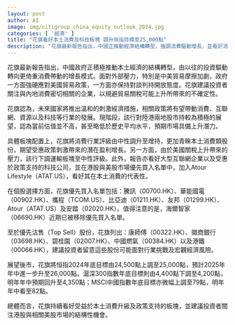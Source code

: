 ```yaml
---
layout: post
author: AI
image: img/citigroup_china_equity_outlook_2024.jpg
categories: [ '經濟' ]
title: "花旗看好本土消費及科技板塊 調升恒指目標至25,000點"
description: "花旗最新報告指出，中國正推動經濟結構轉型，強調消費驅動增長，並看好消費、互聯網與科技行業發展。受惠於政策刺激，消費板塊獲調升評級，Atour（ATAT.US）等本土消費代表納入優先買入名單。相反，康師傅、港鐵等被列為優先沽售。花旗將恒指2024年底目標上調至25,000點，預測港股與相關美股結構性機會仍具吸引力。"
---
```

花旗最新報告指出，中國政府正積極推動本土經濟的結構轉型，由以往的投資驅動轉向更倚重消費帶動的增長模式。面對外部壓力，特別是中美貿易摩擦加劇，政府一方面強硬應對美國貿易政策，一方面亦保持對談判持開放態度。花旗建議投資者關注與內地消費密切相關的企業，以規避貿易關稅可能上升所帶來的不確定性。

花旗認為，未來國家將推出溫和的刺激經濟措施，相關政策將有望帶動消費、互聯網、資源以及科技等行業的發展。現階段，該行對陸港兩地股市持較為積極的展望，認為當前估值並不高，甚至略低於歷史平均水平，預期市場具備上升潛力。

具體板塊配置上，花旗將消費行業評級由中性調升至增持，更加青睞本土消費類股份，期望受惠政策刺激帶來的潛在盈利增長。另一方面，由於美國關稅上升帶來的壓力，該行下調運輸板塊至中性評級。此外，報告亦看好大型互聯網企業以及受惠於政策支持的科技公司，並在港股與美股市場優先買入名單中，加入Atour Lifestyle（ATAT.US），看好其在本土消費的代表性。

在個股選擇方面，花旗優先買入名單包括：騰訊（00700.HK）、華能國電（00902.HK）、攜程（TCOM.US）、比亞迪（01211.HK）、友邦（01299.HK）、Atour（ATAT.US）及安踏（02020.HK）。值得注意的是，海爾智家（06690.HK）近期已被移除優先買入名單。

至於優先沽售（Top Sell）股份，花旗列出：康師傅（00322.HK）、徽商銀行（03698.HK）、碧桂園（02007.HK）、中國燃氣（00384.HK）以及港鐵（00066.HK），建議投資者留意這些股份可能面對行業挑戰及宏觀經濟風險。

展望後市，花旗將恒指2024年底目標由24,500點上調至25,000點，預計2025年年中進一步升至26,000點。滬深300指數年底目標則由4,400點下調至4,200點，明年年中預期回升至4,350點；MSCI中國指數年底目標亦微幅上調至79點，明年年中看至82點。

總體而言，花旗持續看好受益於本土消費升級及政策支持的板塊，並建議投資者關注港股與相關美股市場的結構性機會。
